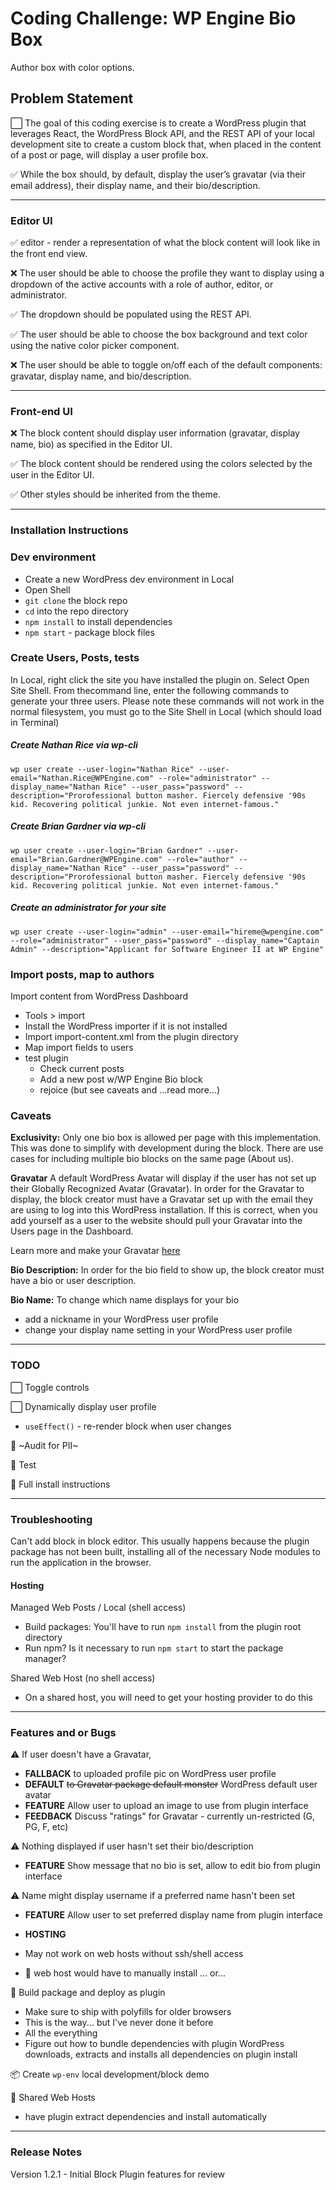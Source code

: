 # Coding Challenge: WP Engine Bio Box
Author box with color options.

## Problem Statement 
⬜️ The goal of this coding exercise is to create a WordPress plugin that leverages React, the WordPress Block API, and the REST API of your local development site to create a custom block that, when placed in the content of a post or page, will display a user profile box.
 
✅ While the box should, by default, display the user’s gravatar (via their email address), their display name, and their bio/description.
 
*****************
### Editor UI

✅ editor - render a representation of what the block content will look like in the front end view.

❌ The user should be able to choose the profile they want to display using a dropdown of the active accounts with a role of author, editor, or administrator. 

✅ The dropdown should be populated using the REST API.

✅ The user should be able to choose the box background and text color using the native color picker component.

❌ The user should be able to toggle on/off each of the default components: gravatar, display name, and bio/description.

************************
### Front-end UI

❌ The block content should display user information (gravatar, display name, bio) as specified in the Editor UI.

✅ The block content  should be rendered using the colors selected by the user in the Editor UI.

✅ Other styles should be inherited from the theme.


************************************
### Installation Instructions


### Dev environment 
- Create a new WordPress dev environment in Local 
- Open Shell
- `git clone` the block repo
- `cd` into the repo directory
- `npm install` to install dependencies
- `npm start` - package block files

### Create Users, Posts, tests
In Local, right click the site you have installed the plugin on. Select Open Site Shell. From thecommand line, enter the following commands to generate your three users. Please note these commands will not work in the normal filesystem, you must go to the Site Shell in Local (which should load in Terminal)

##### Create Nathan Rice via wp-cli
`
wp user create --user-login="Nathan Rice" --user-email="Nathan.Rice@WPEngine.com"
--role="administrator" --display_name="Nathan Rice" --user_pass="password" --description="Prorofessional button masher. Fiercely defensive '90s kid. Recovering political junkie. Not even internet-famous."
`

##### Create Brian Gardner via wp-cli
`wp user create --user-login="Brian Gardner" --user-email="Brian.Gardner@WPEngine.com"
--role="author" --display_name="Nathan Rice" --user_pass="password" --description="Prorofessional button masher. Fiercely defensive '90s kid. Recovering political junkie. Not even internet-famous."
`

##### Create an administrator for your site
`wp user create --user-login="admin" --user-email="hireme@wpengine.com" --role="administrator" --user_pass="password" --display_name="Captain Admin" --description="Applicant for Software Engineer II at WP Engine"
`

### Import posts, map to authors
Import content from WordPress Dashboard
- Tools > import
- Install the WordPress importer if it is not installed
- Import import-content.xml from the plugin directory 
- Map import fields to users
- test plugin
    - Check current posts
    - Add a new post w/WP Engine Bio block
    - rejoice (but see caveats and ...read more...)

### Caveats
**Exclusivity:** 
Only one bio box is allowed per page with this implementation.
This was done to simplify with development during the block.
There are use cases for including multiple bio blocks on the same page (About us).

**Gravatar** 
A default WordPress Avatar will display if the user has not set up their Globally Recognized Avatar (Gravatar). In order for the Gravatar to display, the block creator must have a Gravatar set up with the email they are using to log into this WordPress installation. If this is correct, when you add yourself as a user to the website should pull your Gravatar into the Users page in the Dashboard. 

Learn more and make your Gravatar [here](http://gravatar.com)

**Bio Description:** 
In order for the bio field to show up, the block creator must have a bio or user description.

**Bio Name:** 
To change which name displays for your bio
- add a nickname in your WordPress user profile
- change your display name setting in your WordPress user profile

************************************
### TODO 
⬜️ Toggle controls

⬜️ Dynamically display user profile  
- `useEffect()` - re-render block when user changes

🔎 ~Audit for PII~
 

🧪 Test

🧳 Full install instructions


************************************
### Troubleshooting

Can't add block in block editor. This usually happens because the plugin package has not been built, installing all of the necessary Node modules to run the application in the browser.

#### Hosting
Managed Web Posts / Local (shell access)
- Build packages: You'll have to run `npm install` from the plugin root directory 
- Run npm? Is it necessary to run `npm start` to start the package manager?

Shared Web Host (no shell access)
- On a shared host, you will need to get your hosting provider to do this

***************
### Features and or Bugs

⚠️ If user doesn't have a Gravatar,
- **FALLBACK**    to uploaded profile pic on WordPress user profile
- **DEFAULT**     ~~to Gravatar package default monster~~ WordPress default user avatar
- **FEATURE**     Allow user to upload an image to use from plugin interface
- **FEEDBACK**    Discuss "ratings" for Gravatar - currently un-restricted (G, PG, F, etc)

⚠️ Nothing displayed if user hasn't set their bio/description
 - **FEATURE**     Show message that no bio is set, allow to edit bio from plugin interface

⚠️ Name might display username if a preferred name hasn't been set
- **FEATURE**     Allow user to set preferred display name from plugin interface


- **HOSTING**     
-  May not work on web hosts without ssh/shell access
- 🦺 web host would have to manually install ... or...

🚀 Build package and deploy as plugin
- Make sure to ship with polyfills for older browsers
- This is the way... but I've never done it before
- All the everything
- Figure out how to bundle dependencies with plugin
WordPress downloads, extracts and installs all dependencies on plugin install

📦 Create `wp-env` local development/block demo

🕋 Shared Web Hosts 
- have plugin extract dependencies and install automatically

*******
### Release Notes
Version 1.2.1 - Initial Block Plugin features for review
